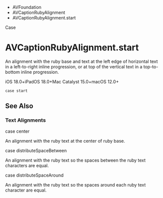 

- AVFoundation
- AVCaptionRubyAlignment
-  AVCaptionRubyAlignment.start 

Case

# AVCaptionRubyAlignment.start

An alignment with the ruby base and text at the left edge of horizontal text in a left-to-right inline progression, or at top of the vertical text in a top-to-bottom inline progression.

iOS 18.0+iPadOS 18.0+Mac Catalyst 15.0+macOS 12.0+

``` source
case start
```

## See Also

### Text Alignments

case center

An alignment with the ruby text at the center of ruby base.

case distributeSpaceBetween

An alignment with the ruby text so the spaces between the ruby text characters are equal.

case distributeSpaceAround

An alignment with the ruby text so the spaces around each ruby text character are equal.

